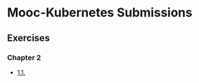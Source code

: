 # Mooc-Kubernetes Submissions

## Exercises

### Chapter 2

- [1.1.](https://github.com/vilhopul/Mooc-Kubernetes/tree/1.1/Log_output)
